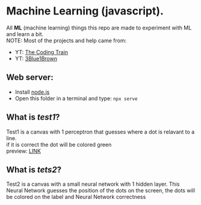 # Machine Learning (javascript).
All **ML** (machine learning) things this repo are made to experiment with ML and learn a bit.  
NOTE: Most of the projects and help came from:
- YT: [The Coding Train](https://www.youtube.com/playlist?list=PLRqwX-V7Uu6Y7MdSCaIfsxc561QI0U0Tb)
- YT: [3Blue1Brown](https://www.youtube.com/watch?v=aircAruvnKk)

## Web server:
- Install [node.js](https://nodejs.org/en/)
- Open this folder in a terminal and type: `npx serve`

## What is *test1*?
Test1 is a canvas with 1 perceptron that guesses where a dot is relavant to a line.  
if it is correct the dot will be colored green  
preview: [LINK](https://htmlpreview.github.io/?https://github.com/mjarkk/school-stuff/blob/master/ml/test1.html)

## What is *tets2*?
Test2 is a canvas with a small neural network with 1 hidden layer. This Neural Network guesses the position of the dots on the screen, the dots will be colored on the label and Neural Network correctness
